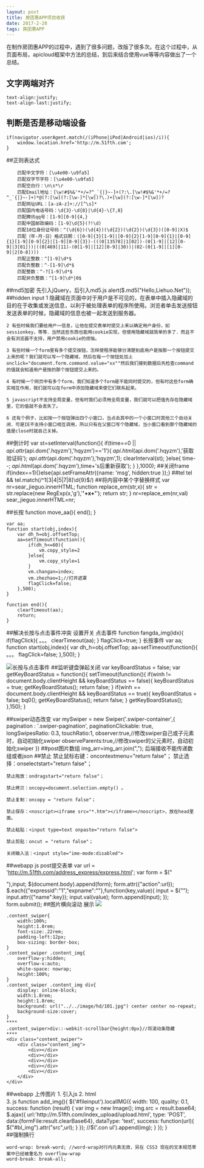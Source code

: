 ```yaml
---
layout: post
title: 房团惠APP项目收获
date: 2017-2-20
tags: 房团惠APP 
---
```


  在制作房团惠APP的过程中，遇到了很多问题，改版了很多次。在这个过程中，从页面布局，apicloud框架中方法的总结，到后来结合使用vue等等内容做出了一个总结。




## 文字两端对齐

	text-align:justify; 
	text-align-last:justify; 

## 判断是否是移动端设备

	if(navigator.userAgent.match(/(iPhone|iPod|Android|ios)/i)){
		window.location.href='http://m.51fth.com';
	}

##正则表达式

```
	匹配中文字符：[\u4e00-\u9fa5]
	匹配双字节字符：[\u4e00-\u9fa5]
	匹配空白行：\n\s*\r
	匹配Email地址：[\w!#$%&'*+/=?^_`{|}~-]+(?:\.[\w!#$%&'*+/=?^_`{|}~-]+)*@(?:[\w](?:[\w-]*[\w])?\.)+[\w](?:[\w-]*[\w])?
	匹配网址URL：[a-zA-z]+://[^\s]*
	匹配国内电话号码：\d{3}-\d{8}|\d{4}-\{7,8}
	匹配腾讯qq号：[1-9][0-9]{4,}
	匹配中国邮政编码：[1-9]\d{5}(?!\d)
	匹配18位身份证号码：^(\d{6})(\d{4})(\d{2})(\d{2})(\d{3})([0-9]|X)$
	匹配（年-月-日）格式日期：([0-9]{3}[1-9]|[0-9]{2}[1-9][0-9]{1}|[0-9]{1}[1-9][0-9]{2}|[1-9][0-9]{3})-(((0[13578]|1[02])-(0[1-9]|[12][0-9]|3[01]))|((0[469]|11)-(0[1-9]|[12][0-9]|30))|(02-(0[1-9]|[1][0-9]|2[0-8])))
	匹配正整数：^[1-9]\d*$
	匹配负整数：^-[1-9]\d*$
	匹配整数：^-?[1-9]\d*$
	匹配非负整数：^[1-9]\d*|0$
```

##md5加密
	先引入jQuery，后引入md5.js
	alert($.md5("Hello,Liehuo.Net")); 
##hidden input
	1 隐藏域在页面中对于用户是不可见的，在表单中插入隐藏域的目的在于收集或发送信息，以利于被处理表单的程序所使用。浏览者单击发送按钮发送表单的时候，隐藏域的信息也被一起发送到服务器。 

	2 有些时候我们要给用户一信息，让他在提交表单时提交上来以确定用户身份，如sessionkey，等等．当然这些东西也能用cookie实现，但使用隐藏域就简单的多了．而且不会有浏览器不支持，用户禁用cookie的烦恼。 
	
	3 有些时候一个form里有多个提交按钮，怎样使程序能够分清楚到底用户是按那一个按钮提交上来的呢？我们就可以写一个隐藏域，然后在每一个按钮处加上onclick="document.form.command.value="xx""然后我们接到数据后先检查command的值就会知道用户是按的那个按钮提交上来的。 
	
	4 有时候一个网页中有多个form，我们知道多个form是不能同时提交的，但有时这些form确实相互作用，我们就可以在form中添加隐藏域来使它们联系起来。 
	
	5 javascript不支持全局变量，但有时我们必须用全局变量，我们就可以把值先存在隐藏域里，它的值就不会丢失了。 
	
	6 还有个例子，比如按一个按钮弹出四个小窗口，当点击其中的一个小窗口时其他三个自动关闭．可是IE不支持小窗口相互调用，所以只有在父窗口写个隐藏域，当小窗口看到那个隐藏域的值是close时就自己关掉。 
##倒计时
	var st=setInterval(function(){
        if(time==0 || $api.attr($api.dom('.hqyzm'),'hqyzm')=='1'){
            $api.html($api.dom('.hqyzm'),'获取验证码');
            $api.attr($api.dom('.hqyzm'),'hqyzm',1);
            clearInterval(st);
        }else{
            time--;
            $api.html($api.dom('.hqyzm'),time+'s后重新获取');
        }
    },1000);
##关闭frame
	if(index==1){}else{api.setFrameAttr({name: 'msg', hidden:true });}
##tel
	tel && tel.match(/^1[3|4|5|7|8]\d{9}$/)
##将内容中某个字替换样式
	var nr=sear_jieguo.innerHTML;
    function replace_em(str,x){
        str = str.replace(new RegExp(x,'g'),'<b>'+x+'</b>');
        return str;
    }
    nr=replace_em(nr,val)
    sear_jieguo.innerHTML=nr;

##长按
	function move_aa(){
	    end();
	}
	
	var aa;   
	function start(obj,index){
		var dh_h=obj.offsetTop;
	    aa=setTimeout(function(){
	        if(dh_h<=60){
				vm.copy_style=2
			}else{
				vm.copy_style=1
			}
			vm.changan=index;
	        vm.zhezhao=1;//打开遮罩
	        flagClick=false;
	    },500);
	}

	function end(){
	    clearTimeout(aa);
	    return;
	}
##解决长按与点击事件冲突
	设置开关
	点击事件
		function fangda_img(idx){
			if(flagClick){
				。。。
			    clearTimeout(aa);
			}
			flagClick=true;
		}
	长按事件
		var aa;   
		function start(obj,index){
			var dh_h=obj.offsetTop;
		    aa=setTimeout(function(){
		       	。。。
		        flagClick=false;
		    },500);
		}

![长按与点击事件](http://i.imgur.com/vcTwMuj.png)
##监听键盘弹起关闭
	var keyBoardStatus = false;
	var getKeyBoardStatus = function(){
	    setTimeout(function(){
	        if(winh != document.body.clientHeight && keyBoardStatus == false){
	            keyBoardStatus = true;
	            getKeyBoardStatus();
	            return false;
	        }
	        if(winh == document.body.clientHeight && keyBoardStatus == true){
	            keyBoardStatus = false;
	            bq0();
	            getKeyBoardStatus();
	            return false;
	        }
	        getKeyBoardStatus();
	    },150);
	}

##swiper动态改变
	var mySwiper = new Swiper('.swiper-container',{
		pagination : '.swiper-pagination',
	    paginationClickable: true,
	    longSwipesRatio: 0.3,
	    touchRatio:1,
	    observer:true,//修改swiper自己或子元素时，自动初始化swiper
	    observeParents:true,//修改swiper的父元素时，自动初始化swiper
	})
##post图片数组
	img_arr=img_arr.join(",");
	后端接收不能传递数组或者json
##禁止
	禁止鼠标右键：oncontextmenu="return false"；
	禁止选择：onselectstart="return false"；
	
	禁止拖放：ondragstart="return false"；
	
	禁止拷贝：oncopy=document.selection.empty() 。
	
	禁止复制：oncopy = "return false"；
	
	禁止保存：<noscript><iframe src="*.htm"></iframe></noscript>，放在head里面。
	
	禁止粘贴：<input type=text onpaste="return false">
	
	禁止剪贴：oncut = "return false"；
	
	关闭输入法：<input style="ime-mode:disabled">
##webapp    js post提交表单
	var url = 'http://m.51fth.com/address_express/express.html';
	var form = $("<form method='post'></form>"),input;
	$(document.body).append(form);
	form.attr({"action":url});
	$.each({"expressid":"1","expname":""},function(key,value){
		input = $("<input type='hidden'>");
		input.attr({"name":key});
		input.val(value);
		form.append(input);
	});
	form.submit();
##图片横向滚动
	展示
![](http://i.imgur.com/hXSG8W4.png)
	

	.content_swiper{
        width:100%;
        height:1.8rem;
    	font-size:.22rem;
    	padding-left:12px;
        box-sizing: border-box;
    }
    .content_swiper .content_img{
        overflow-y:hidden;
        overflow-x:auto; 
        white-space: nowrap;
        height:100%;
    }
    .content_swiper .content_img div{
        display: inline-block;
    	width:1.8rem;
    	height:1.8rem;
    	background: url("../../image/hd/101.jpg") center center no-repeat;
    	background-size:cover;
    }
	****
    .content_swiper>div::-webkit-scrollbar{height:0px}//将滚动条隐藏
	****
	<div class="content_swiper">
        <div class="content_img">
            <div></div>
            <div></div>
            <div></div>
            <div></div>
            <div></div>
        </div>
    </div>
##webapp 上传图片
	1.
		引入js
		<script src="http://img.51fth.com/themes/js/BUG.mini.js"></script>
    	<script  src='http://img.51fth.com/themes/js/LocalIMG.js'></script>
	2. html
		<input type="file"   id='fileinput' style="opacity: 0;" onclick="add_img()" accept="image/*">
	3. js
		function add_img(){
	       $('#fileinput').localIMG({
	            width: 100,
	            quality: 0.1,
	            success: function (result) {
	                var img = new Image();
	                img.src = result.base64;
	                $.ajax({
	                        url:'http://m.51fth.com/index_upload/upload.html',
	                        type: 'POST',
	                        data:{formFile:result.clearBase64},
	                        dataType: 'text',
	                        success: function(url){
	                           $("#bl_img").attr("src",url);
	                        }
	                    }); 
	                //$('.con ul').append(img);
	            }
	        });
	    }	
##强制换行

	word-wrap: break-word; //word-wrap对行内元素无效，另在 CSS3 现在的文本规范草案中已经被重名为 overflow-wrap
	word-break: break-all; 


